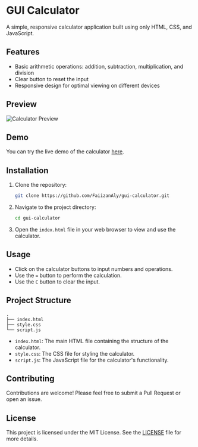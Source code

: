 # GUI Calculator

A simple, responsive calculator application built using only HTML, CSS, and JavaScript.

## Features

- Basic arithmetic operations: addition, subtraction, multiplication, and division
- Clear button to reset the input
- Responsive design for optimal viewing on different devices

## Preview

![Calculator Preview](path_to_screenshot.png)

## Demo

You can try the live demo of the calculator [here](https://your-live-demo-link.com).

## Installation

1. Clone the repository:
   ```bash
   git clone https://github.com/FaiizanAly/gui-calculator.git
   ```

2. Navigate to the project directory:
   ```bash
   cd gui-calculator
   ```

3. Open the `index.html` file in your web browser to view and use the calculator.

## Usage

- Click on the calculator buttons to input numbers and operations.
- Use the `=` button to perform the calculation.
- Use the `C` button to clear the input.

## Project Structure

```plaintext
.
├── index.html
├── style.css
└── script.js
```

- `index.html`: The main HTML file containing the structure of the calculator.
- `style.css`: The CSS file for styling the calculator.
- `script.js`: The JavaScript file for the calculator's functionality.

## Contributing

Contributions are welcome! Please feel free to submit a Pull Request or open an issue.

## License

This project is licensed under the MIT License. See the [LICENSE](LICENSE) file for more details.
